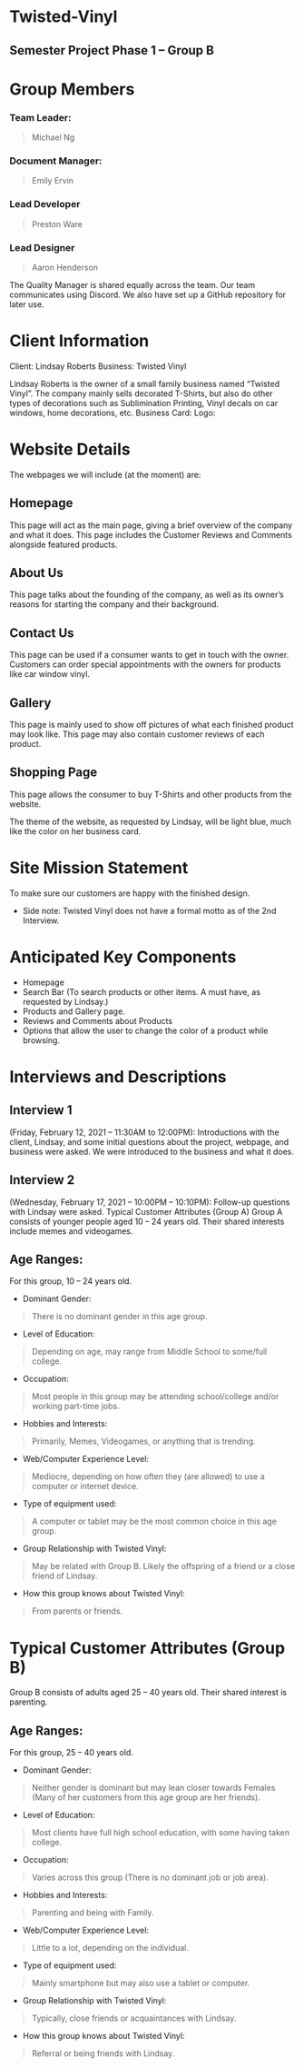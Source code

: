 # Twisted-Vinyl
## Semester Project Phase 1 – Group B

# Group Members
### Team Leader:
> Michael Ng
### Document Manager:
> Emily Ervin
### Lead Developer
> Preston Ware
### Lead Designer
> Aaron Henderson

The Quality Manager is shared equally across the team. 
Our team communicates using Discord. We also have set up a GitHub repository for later use.

# Client Information
Client: Lindsay Roberts
Business: Twisted Vinyl

Lindsay Roberts is the owner of a small family business named “Twisted Vinyl”. 
The company mainly sells decorated T-Shirts, but also do other types of decorations such as Sublimination Printing, Vinyl decals on car windows, home decorations, etc.
Business Card: 
Logo: 
# Website Details
The webpages we will include (at the moment) are:
## Homepage
This page will act as the main page, giving a brief overview of the company and what it does.
This page includes the Customer Reviews and Comments alongside featured products.
## About Us
This page talks about the founding of the company, as well as its owner’s reasons for starting the company and their background.
## Contact Us
This page can be used if a consumer wants to get in touch with the owner. 
Customers can order special appointments with the owners for products like car window vinyl. 
## Gallery
This page is mainly used to show off pictures of what each finished product may look like.
This page may also contain customer reviews of each product.
## Shopping Page
This page allows the consumer to buy T-Shirts and other products from the website.

The theme of the website, as requested by Lindsay, will be light blue, much like the color on her business card.

# Site Mission Statement
To make sure our customers are happy with the finished design.
- Side note: Twisted Vinyl does not have a formal motto as of the 2nd Interview.


# Anticipated Key Components
- Homepage
- Search Bar (To search products or other items. A must have, as requested by Lindsay.)
- Products and Gallery page.
- Reviews and Comments about Products
- Options that allow the user to change the color of a product while browsing.

# Interviews and Descriptions
## Interview 1 
(Friday, February 12, 2021 – 11:30AM to 12:00PM): 
Introductions with the client, Lindsay, and some initial questions about the project, webpage, and business were asked. We were introduced to the business and what it does.

## Interview 2 
(Wednesday, February 17, 2021 – 10:00PM – 10:10PM): 
Follow-up questions with Lindsay were asked. 
Typical Customer Attributes (Group A)
Group A consists of younger people aged 10 – 24 years old. Their shared interests include memes and videogames. 

## Age Ranges: 
For this group, 10 – 24 years old.
- Dominant Gender: 
> There is no dominant gender in this age group.
- Level of Education: 
> Depending on age, may range from Middle School to some/full college.
- Occupation: 
> Most people in this group may be attending school/college and/or working part-time jobs.
- Hobbies and Interests: 
> Primarily, Memes, Videogames, or anything that is trending.
- Web/Computer Experience Level: 
> Mediocre, depending on how often they (are allowed) to use a computer or internet device.
- Type of equipment used: 
> A computer or tablet may be the most common choice in this age group.
- Group Relationship with Twisted Vinyl: 
> May be related with Group B. Likely the offspring of a friend or a close friend of Lindsay.
- How this group knows about Twisted Vinyl: 
> From parents or friends.


# Typical Customer Attributes (Group B)
Group B consists of adults aged 25 – 40 years old. Their shared interest is parenting.

## Age Ranges: 
For this group, 25 – 40 years old.
- Dominant Gender: 
> Neither gender is dominant but may lean closer towards Females (Many of her customers from this age group are her friends).
- Level of Education: 
> Most clients have full high school education, with some having taken college.
- Occupation:
> Varies across this group (There is no dominant job or job area).
- Hobbies and Interests: 
> Parenting and being with Family.
- Web/Computer Experience Level: 
> Little to a lot, depending on the individual.
- Type of equipment used: 
> Mainly smartphone but may also use a tablet or computer.
- Group Relationship with Twisted Vinyl: 
> Typically, close friends or acquaintances with Lindsay.
- How this group knows about Twisted Vinyl: 
> Referral or being friends with Lindsay.
